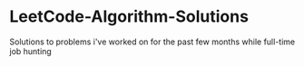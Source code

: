 # LeetCode-Algorithm-Solutions
Solutions to problems i've worked on for the past few months while full-time job hunting
